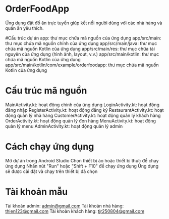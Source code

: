 # OrderFoodApp
Ứng dụng đặt đồ ăn trực tuyến giúp kết nối người dùng với các nhà hàng và quán ăn yêu thích.

#Cấu trúc dự án
app: thư mục chứa mã nguồn của ứng dụng
app/src/main: thư mục chứa mã nguồn chính của ứng dụng
app/src/main/java: thư mục chứa mã nguồn Kotlin của ứng dụng
app/src/main/res: thư mục chứa tài nguyên của ứng dụng (hình ảnh, layout, v.v.)
app/src/main/kotlin: thư mục chứa mã nguồn Kotlin của ứng dụng
app/src/main/kotlin/com/example/orderfoodapp: thư mục chứa mã nguồn Kotlin của ứng dụng
# Cấu trúc mã nguồn
MainActivity.kt: hoạt động chính của ứng dụng
LoginActivity.kt: hoạt động đăng nhập
RegisterActivity.kt: hoạt động đăng ký
RestaurantActivity.kt: hoạt động quản lý nhà hàng
CustomerActivity.kt: hoạt động quản lý khách hàng
OrderActivity.kt: hoạt động quản lý đơn hàng
MenuActivity.kt: hoạt động quản lý menu
AdminActivity.kt: hoạt động quản lý admin
# Cách chạy ứng dụng
Mở dự án trong Android Studio
Chọn thiết bị ảo hoặc thiết bị thực để chạy ứng dụng
Nhấn nút "Run" hoặc "Shift + F10" để chạy ứng dụng
Ứng dụng sẽ được cài đặt và chạy trên thiết bị đã chọn
# Tài khoản mẫu
Tài khoản admin: admin@gmail.com
Tài khoản nhà hàng: thien123@gmail.com
Tài khoản khách hàng: tjr250804@gmail.com
